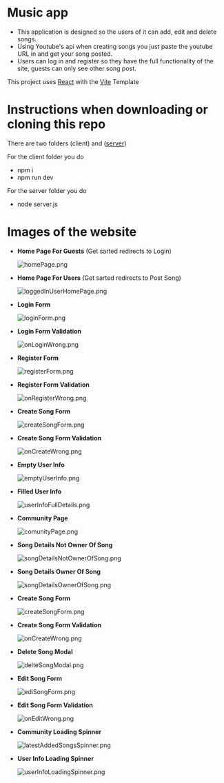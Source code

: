 # Music app

- This application is designed so the users of it can add, edit and delete songs.
- Using Youtube's api when creating songs you just paste the youtube URL in and get your song posted.
- Users can log in and register so they have the full functionality of the site, guests can only see other song post.

This project uses [React](https://react.dev/) with the [Vite](https://vitejs.dev/) Template

# Instructions when downloading or cloning this repo

There are two folders (client) and ([server](https://github.com/softuni-practice-server/softuni-practice-server/tree/master))

For the client folder you do

- npm i
- npm run dev

For the server folder you do

- node server.js

# Images of the website

- **Home Page For Guests** (Get sarted redirects to Login) <br/>

  ![homePage.png](./readmePictures/homePage.png)

- **Home Page For Users** (Get sarted redirects to Post Song) <br/>

  ![loggedInUserHomePage.png](./readmePictures/loggedInUserHomePage.png)

- **Login Form** <br/>

  ![loginForm.png](./readmePictures/loginForm.png)

- **Login Form Validation** <br/>

  ![onLoginWrong.png](./readmePictures/onLoginWrong.png)

- **Register Form** <br/>

  ![registerForm.png](./readmePictures/registerForm.png)

- **Register Form Validation** <br/>

  ![onRegisterWrong.png](./readmePictures/onRegisterWrong.png)

- **Create Song Form** <br/>

  ![createSongForm.png](./readmePictures/createSongForm.png)

- **Create Song Form Validation** <br/>

  ![onCreateWrong.png](./readmePictures/onCreateWrong.png)

- **Empty User Info** <br/>

  ![emptyUserInfo.png](./readmePictures/emptyUserInfo.png)

- **Filled User Info** <br/>

  ![userInfoFullDetails.png](./readmePictures/userInfoFullDetails.png)

- **Community Page** <br/>

  ![comunityPage.png](./readmePictures/comunityPage.png)

- **Song Details Not Owner Of Song** <br/>

  ![songDetailsNotOwnerOfSong.png](./readmePictures/songDetailsNotOwnerOfSong.png)

- **Song Details Owner Of Song** <br/>

  ![songDetailsOwnerOfSong.png](./readmePictures/songDetailsOwnerOfSong.png)

- **Create Song Form** <br/>

  ![createSongForm.png](./readmePictures/createSongForm.png)

- **Create Song Form Validation** <br/>

  ![onCreateWrong.png](./readmePictures/onCreateWrong.png)

- **Delete Song Modal** <br/>

  ![delteSongModal.png](./readmePictures/delteSongModal.png)

- **Edit Song Form** <br/>

  ![ediSongForm.png](./readmePictures/ediSongForm.png)

- **Edit Song Form Validation** <br/>

  ![onEditWrong.png](./readmePictures/onEditWrong.png)

- **Community Loading Spinner** <br/>

  ![latestAddedSongsSpinner.png](./readmePictures/latestAddedSongsSpinner.png)

- **User Info Loading Spinner** <br/>

  ![userInfoLoadingSpinner.png](./readmePictures/userInfoLoadingSpinner.png)
